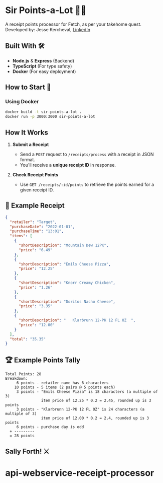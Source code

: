 # Sir Points-a-Lot 🏰👑

A receipt points processor for Fetch, as per your takehome quest. <br />
Developed by: Jesse Kercheval, [LinkedIn](https://www.linkedin.com/in/jessekercheval/)

## Built With 🛠️

- **Node.js** & **Express** (Backend)
- **TypeScript** (For type safety)
- **Docker** (For easy deployment)

## How to Start 🏹

### **Using Docker**

```sh
docker build -t sir-points-a-lot .
docker run -p 3000:3000 sir-points-a-lot
```

## How It Works

1. **Submit a Receipt**

   - Send a `POST` request to `/receipts/process` with a receipt in JSON format.
   - You'll receive a **unique receipt ID** in response.

2. **Check Receipt Points**
   - Use `GET /receipts/:id/points` to retrieve the points earned for a given receipt ID.

## 📜 Example Receipt

```json
{
  "retailer": "Target",
  "purchaseDate": "2022-01-01",
  "purchaseTime": "13:01",
  "items": [
    {
      "shortDescription": "Mountain Dew 12PK",
      "price": "6.49"
    },
    {
      "shortDescription": "Emils Cheese Pizza",
      "price": "12.25"
    },
    {
      "shortDescription": "Knorr Creamy Chicken",
      "price": "1.26"
    },
    {
      "shortDescription": "Doritos Nacho Cheese",
      "price": "3.35"
    },
    {
      "shortDescription": "   Klarbrunn 12-PK 12 FL OZ  ",
      "price": "12.00"
    }
  ],
  "total": "35.35"
}
```

## 🏆 Example Points Tally

```text
Total Points: 28
Breakdown:
     6 points - retailer name has 6 characters
    10 points - 5 items (2 pairs @ 5 points each)
     3 points - "Emils Cheese Pizza" is 18 characters (a multiple of 3)
                item price of 12.25 * 0.2 = 2.45, rounded up is 3 points
     3 points - "Klarbrunn 12-PK 12 FL OZ" is 24 characters (a multiple of 3)
                item price of 12.00 * 0.2 = 2.4, rounded up is 3 points
     6 points - purchase day is odd
  + ---------
  = 28 points

```

## Sally Forth! ⚔️

# api-webservice-receipt-processor
